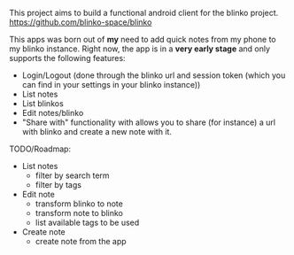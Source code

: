 
This project aims to build a functional android client for the blinko project. https://github.com/blinko-space/blinko

This apps was born out of **my** need to add quick notes from my phone to my blinko instance. Right now, the app is in a **very early stage** and only supports the following features:
- Login/Logout (done through the blinko url and session token (which you can find in your settings in your blinko instance))
- List notes
- List blinkos
- Edit notes/blinko
- "Share with" functionality with allows you to share (for instance) a url with blinko and create a new note with it.

TODO/Roadmap:
- List notes
  - filter by search term
  - filter by tags
- Edit note
  - transform blinko to note
  - transform note to blinko
  - list available tags to be used
- Create note
  - create note from the app
